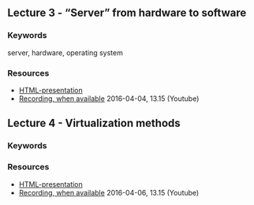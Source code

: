 ## Lecture 3 - “Server” from hardware to software
### Keywords
server, hardware, operating system

### Resources
- [HTML-presentation](https://rawgit.com/1dv031/syllabus/master/lectures/part_2/03_Server-from-hardware-to-software/index.html#/)
- [Recording, when available](#) 2016-04-04, 13.15 (Youtube)

## Lecture 4 - Virtualization methods
### Keywords

### Resources
- [HTML-presentation](#)
- [Recording, when available](#) 2016-04-06, 13.15 (Youtube)
